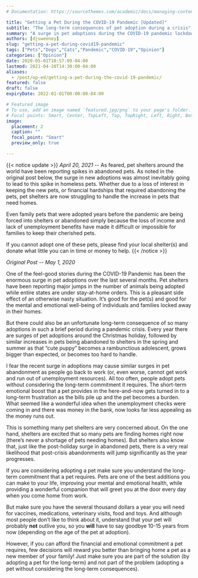 ```yaml
---
# Documentation: https://sourcethemes.com/academic/docs/managing-content/

title: "Getting a Pet During the COVID-19 Pandemic [Updated]"
subtitle: "The long-term consequences of pet adoption during a crisis"
summary: "A surge in pet adoptions during the COVID-19 pandemic lockdown is creating a nightmare for pet rescue services."
authors: [djsweeney]
slug: "getting-a-pet-during-covid19-pandemic"
tags: ["Pets","Dogs","Cats","Pandemic","COVID-19","Opinion"]
categories: ["Opinion"]
date: 2020-05-01T10:57:09-04:00
lastmod: 2021-04-20T14:30:00-04:00
aliases:
  - /post/op-ed/getting-a-pet-during-the-covid-19-pandemic/
featured: false
draft: false
expiryDate: 2022-01-01T00:00:00-04:00

# Featured image
# To use, add an image named `featured.jpg/png` to your page's folder.
# Focal points: Smart, Center, TopLeft, Top, TopRight, Left, Right, BottomLeft, Bottom, BottomRight.
image:
  placement: 2
  caption: ""
  focal_point: "Smart"
  preview_only: true

---
```


{{< notice update >}}
*April 20, 2021* -- As feared, pet shelters around the world have been reporting spikes in abandoned pets. As noted in the original post below, the surge in new adoptions was almost inevitably going to lead to this spike in homeless pets. Whether due to a loss of interest in keeping the new pets, or financial hardships that required abandoning the pets, pet shelters are now struggling to handle the increase in pets that need homes.

Even family pets that were adopted years before the pandemic are being forced into shelters or abandoned simply because the loss of income and lack of unemployment benefits have made it difficult or impossible for families to keep their cherished pets.

If you cannot adopt one of these pets, please find your local shelter(s) and donate what little you can in time or money to help.
{{< /notice >}}

*Original Post -- May 1, 2020*

One of the feel-good stories during the COVID-19 Pandemic has been the enormous surge in pet adoptions over the last several months. Pet shelters have been reporting major jumps in the number of animals being adopted while entire states are under stay-at-home orders. This is a pleasant side effect of an otherwise nasty situation. It’s good for the pet(s) and good for the mental and emotional well-being of individuals and families locked away in their homes.

But there could also be an unfortunate long-term consequence of so many adoptions in such a brief period during a pandemic crisis. Every year there are surges of pet adoptions around the Christmas holiday, followed by similar increases in pets being abandoned to shelters in the spring and summer as that “cute puppy” becomes a rambunctious adolescent, grows bigger than expected, or becomes too hard to handle.

I fear the recent surge in adoptions may cause similar surges in pet abandonment as people go back to work (or, even worse, cannot get work and run out of unemployment resources). All too often, people adopt pets without considering the long-term commitment it requires. The short-term emotional boost that a pet provides in the here-and-now gets turned in to a long-term frustration as the bills pile up and the pet becomes a burden. What seemed like a wonderful idea when the unemployment checks were coming in and there was money in the bank, now looks far less appealing as the money runs out.

This is something many pet shelters are very concerned about. On the one hand, shelters are excited that so many pets are finding homes right now (there’s never a shortage of pets needing homes). But shelters also know that, just like the post-holiday surge in abandoned pets, there is a very real likelihood that post-crisis abandonments will jump significantly as the year progresses.

If you are considering adopting a pet make sure you understand the long-term commitment that a pet requires. Pets are one of the best additions you can make to your life, improving your mental and emotional health, while providing a wonderful companion that will greet you at the door every day when you come home from work.

But make sure you have the several thousand dollars a year you will need for vaccines, medications, veterinary visits, food and toys. And although most people don’t like to think about it, understand that your pet will probably **not** outlive you, so you **will** have to say goodbye 10-15 years from now (depending on the age of the pet at adoption).

However, if you can afford the financial and emotional commitment a pet requires, few decisions will reward you better than bringing home a pet as a new member of your family! Just make sure you are part of the solution (by adopting a pet for the long-term) and not part of the problem (adopting a pet without considering the long-term consequences).
